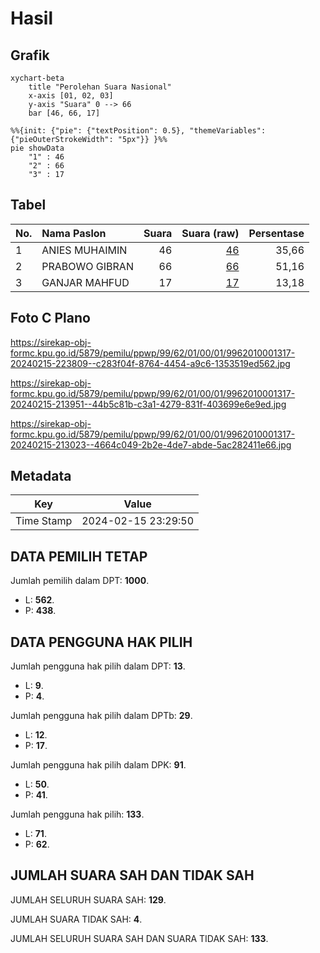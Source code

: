 # Hasil

## Grafik

```mermaid
xychart-beta
    title "Perolehan Suara Nasional"
    x-axis [01, 02, 03]
    y-axis "Suara" 0 --> 66
    bar [46, 66, 17]
```

```mermaid
%%{init: {"pie": {"textPosition": 0.5}, "themeVariables": {"pieOuterStrokeWidth": "5px"}} }%%
pie showData
    "1" : 46
    "2" : 66
    "3" : 17
```

## Tabel

| No. | Nama Paslon    | Suara | Suara (raw) | Persentase |
|:--- |:-------------- | -----:| -----------:| ----------:|
| 1   | ANIES MUHAIMIN | 46    | [46][p-1]   | 35,66      |
| 2   | PRABOWO GIBRAN | 66    | [66][p-2]   | 51,16      |
| 3   | GANJAR MAHFUD  | 17    | [17][p-3]   | 13,18      |


[p-1]: https://github.com/gigit-pemilu/pemilu-2024/blob/main/pilpres/hitung-suara/sub/99-luar-negeri/sub/62-kuala-lumpur-malaysia/sub/01-kuala-lumpur-malaysia/sub/0001-kuala-lumpur-malaysia/sub/317-tps-004/sub/paslon-1.txt
[p-2]: https://github.com/gigit-pemilu/pemilu-2024/blob/main/pilpres/hitung-suara/sub/99-luar-negeri/sub/62-kuala-lumpur-malaysia/sub/01-kuala-lumpur-malaysia/sub/0001-kuala-lumpur-malaysia/sub/317-tps-004/sub/paslon-2.txt
[p-3]: https://github.com/gigit-pemilu/pemilu-2024/blob/main/pilpres/hitung-suara/sub/99-luar-negeri/sub/62-kuala-lumpur-malaysia/sub/01-kuala-lumpur-malaysia/sub/0001-kuala-lumpur-malaysia/sub/317-tps-004/sub/paslon-3.txt

## Foto C Plano

https://sirekap-obj-formc.kpu.go.id/5879/pemilu/ppwp/99/62/01/00/01/9962010001317-20240215-223809--c283f04f-8764-4454-a9c6-1353519ed562.jpg

https://sirekap-obj-formc.kpu.go.id/5879/pemilu/ppwp/99/62/01/00/01/9962010001317-20240215-213951--44b5c81b-c3a1-4279-831f-403699e6e9ed.jpg

https://sirekap-obj-formc.kpu.go.id/5879/pemilu/ppwp/99/62/01/00/01/9962010001317-20240215-213023--4664c049-2b2e-4de7-abde-5ac282411e66.jpg


## Metadata

| Key        | Value               |
| ---------- | ------------------- |
| Time Stamp | 2024-02-15 23:29:50 |


## DATA PEMILIH TETAP

Jumlah pemilih dalam DPT: **1000**.
 * L: **562**.
 * P: **438**.

## DATA PENGGUNA HAK PILIH

Jumlah pengguna hak pilih dalam DPT: **13**.
 * L: **9**.
 * P: **4**.

Jumlah pengguna hak pilih dalam DPTb: **29**.
 * L: **12**.
 * P: **17**.

Jumlah pengguna hak pilih dalam DPK: **91**.
 * L: **50**.
 * P: **41**.

Jumlah pengguna hak pilih: **133**.
 * L: **71**.
 * P: **62**.

## JUMLAH SUARA SAH DAN TIDAK SAH

JUMLAH SELURUH SUARA SAH: **129**.

JUMLAH SUARA TIDAK SAH: **4**.

JUMLAH SELURUH SUARA SAH DAN SUARA TIDAK SAH: **133**.


